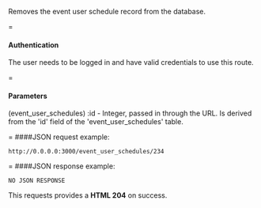 <!-- --- title: DELETE /event_user_schedules/:id -->

Removes the event user schedule record from the database. 

=
#### Authentication

The user needs to be logged in and have valid credentials to use this route.

=
#### Parameters

(event_user_schedules) :id - Integer, passed in through the URL. Is derived from the 'id' field of the 'event_user_schedules' table.

=
####JSON request example:
```
http://0.0.0.0:3000/event_user_schedules/234
```

=
####JSON response example:

```
NO JSON RESPONSE
```

This requests provides a <strong>HTML 204</strong> on success.